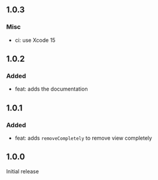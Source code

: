## 1.0.3

### Misc

- ci: use Xcode 15

## 1.0.2

### Added

- feat: adds the documentation

## 1.0.1

### Added

- feat: adds `removeCompletely` to remove view completely

## 1.0.0

Initial release
